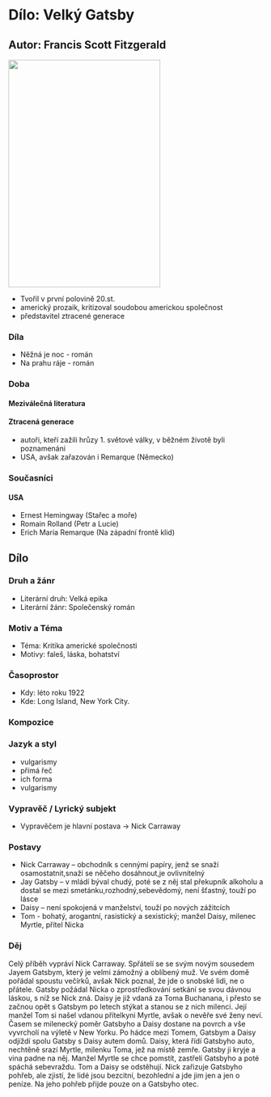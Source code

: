 # Dílo: Velký Gatsby
## Autor: Francis Scott Fitzgerald

<img src=https://github.com/marvalkrystof/Jecna-Maturita-2023/assets/84131825/3947b383-2810-4c84-9a01-e25efb7d2676 width=300px height=450px>

-	Tvořil v první polovině 20.st.
-	americký prozaik, kritizoval soudobou americkou společnost
-	představitel ztracené generace

### Díla
- Něžná je noc - román
- Na prahu ráje - román
### Doba 
#### Meziválečná literatura
#### Ztracená generace
- autoři, kteří zažili hrůzy 1. světové války, v běžném životě byli poznamenáni
- USA, avšak zařazován i Remarque (Německo)
### Současníci
#### USA
-	Ernest Hemingway (Stařec a moře)
-	Romain Rolland (Petr a Lucie)
- Erich Maria Remarque (Na západní frontě klid)

## Dílo

### Druh a žánr
- Literární druh: Velká epika
- Literární žánr: Společenský román
### Motiv a Téma
- Téma: Kritika americké společnosti
- Motivy: faleš, láska, bohatství
### Časoprostor
- Kdy: léto roku 1922
- Kde: Long Island, New York City.
### Kompozice

### Jazyk a styl
- vulgarismy
- přímá řeč
- ich forma
- vulgarismy
### Vypravěč / Lyrický subjekt
- Vypravěčem je hlavní postava -> Nick Carraway
### Postavy
- Nick Carraway – obchodník s cennými papíry, jenž se snaží osamostatnit,snaží se něčeho dosáhnout,je ovlivnitelný
- Jay Gatsby – v mládí býval chudý, poté se z něj stal překupník alkoholu a dostal se mezi smetánku,rozhodný,sebevědomý, není šťastný, touží po lásce
- Daisy – není spokojená v manželství, touží po nových zážitcích
- Tom - bohatý, arogantní, rasistický a sexistický; manžel Daisy, milenec Myrtle, přítel Nicka



### Děj
Celý příběh vypráví Nick Carraway. Spřátelí se se svým novým sousedem Jayem Gatsbym, který je velmi zámožný a oblíbený muž. Ve svém domě pořádal spoustu večírků, avšak Nick poznal, že jde o snobské lidi, ne o přátele.
Gatsby požádal Nicka o zprostředkování setkání se svou dávnou láskou, s níž se Nick zná. Daisy je již vdaná za Toma Buchanana, i přesto se začnou opět s Gatsbym po letech stýkat a stanou se z nich milenci. Její manžel Tom si našel vdanou přítelkyni Myrtle, avšak o nevěře své ženy neví. Časem se milenecký poměr Gatsbyho a Daisy dostane na povrch a vše vyvrcholí na výletě v New Yorku.
Po hádce mezi Tomem, Gatsbym a Daisy odjíždí spolu Gatsby s Daisy autem domů. Daisy, která řídí Gatsbyho auto, nechtěně srazí Myrtle, milenku Toma, jež na místě zemře. Gatsby ji kryje a vina padne na něj. Manžel Myrtle se chce pomstít, zastřelí Gatsbyho a poté spáchá sebevraždu.
Tom a Daisy se odstěhují. Nick zařizuje Gatsbyho pohřeb, ale zjistí, že lidé jsou bezcitní, bezohlední a jde jim jen a jen o peníze. Na jeho pohřeb přijde pouze on a Gatsbyho otec.

